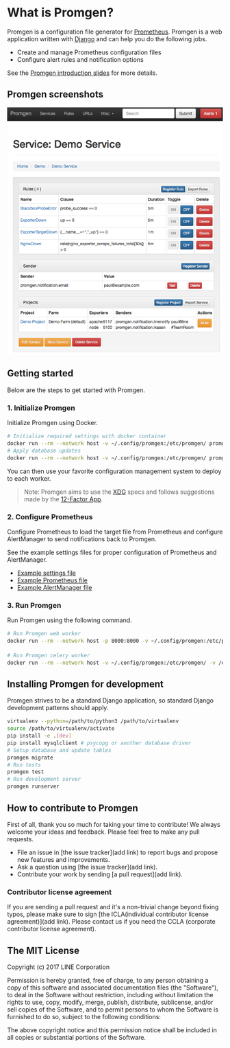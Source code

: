 # What is Promgen?

Promgen is a configuration file generator for [Prometheus](http://prometheus.io). Promgen is a web application written with [Django](https://docs.djangoproject.com/en/1.10/) and can help you do the following jobs.

* Create and manage Prometheus configuration files
* Configure alert rules and notification options

See the [Promgen introduction slides](http://www.slideshare.net/tokuhirom/promgen-prometheus-managemnet-tool-simpleclientjava-hacks-prometheus-casual) for more details.

## Promgen screenshots

![screenshot](docs/images/screenshot.png)


## Getting started

Below are the steps to get started with Promgen.

### 1. Initialize Promgen

Initialize Promgen using Docker.

```bash
# Initialize required settings with docker container
docker run --rm --network host -v ~/.config/promgen:/etc/promgen/ promgen:latest bootstrap
# Apply database updates
docker run --rm --network host -v ~/.config/promgen:/etc/promgen/ promgen:latest migrate
```

You can then use your favorite configuration management system to deploy to each worker.

> Note: Promgen aims to use the [XDG](https://specifications.freedesktop.org/basedir-spec/latest/ar01s03.html) specs and follows suggestions made by the [12-Factor App](https://12factor.net/).

### 2. Configure Prometheus

Configure Prometheus to load the target file from Prometheus and configure AlertManager to send notifications back to Promgen.

See the example settings files for proper configuration of Prometheus and AlertManager.  

* [Example settings file](promgen/tests/examples/promgen.yml)
* [Example Prometheus file](docker/prometheus.yml)
* [Example AlertManager file](docker/alertmanager.yml)

### 3. Run Promgen

Run Promgen using the following command.

```bash
# Run Promgen web worker
docker run --rm --network host -p 8000:8000 -v ~/.config/promgen:/etc/promgen/ promgen:latest web

# Run Promgen celery worker
docker run --rm --network host -v ~/.config/promgen:/etc/promgen/ -v /etc/prometheus:/etc/prometheus promgen:latest worker
```

## Installing Promgen for development

Promgen strives to be a standard Django application, so standard Django development patterns should apply.

```bash
virtualenv --python=/path/to/python3 /path/to/virtualenv
source /path/to/virtualenv/activate
pip install -e .[dev]
pip install mysqlclient # psycopg or another database driver
# Setup database and update tables
promgen migrate
# Run tests
promgen test
# Run development server
promgen runserver
```

## How to contribute to Promgen

First of all, thank you so much for taking your time to contribute! We always welcome your ideas and feedback. Please feel free to make any pull requests.

* File an issue in [the issue tracker](add link) to report bugs and propose new features and improvements.
* Ask a question using [the issue tracker](add link).
* Contribute your work by sending [a pull request](add link).

### Contributor license agreement

If you are sending a pull request and it's a non-trivial change beyond fixing typos, please make sure to sign [the ICLA(individual contributor license agreement)](add link). Please contact us if you need the CCLA (corporate contributor license agreement).

## The MIT License

Copyright (c) 2017 LINE Corporation

Permission is hereby granted, free of charge, to any person obtaining a copy
of this software and associated documentation files (the "Software"), to deal
in the Software without restriction, including without limitation the rights
to use, copy, modify, merge, publish, distribute, sublicense, and/or sell
copies of the Software, and to permit persons to whom the Software is
furnished to do so, subject to the following conditions:

The above copyright notice and this permission notice shall be included in all
copies or substantial portions of the Software.
